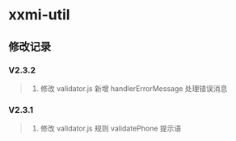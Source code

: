 # xxmi-util

## 修改记录

###  V2.3.2
> 1. 修改 validator.js 新增 handlerErrorMessage 处理错误消息

###  V2.3.1
> 1. 修改 validator.js 规则 validatePhone 提示语
